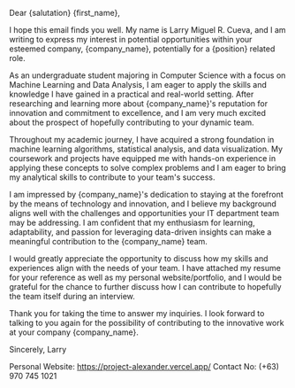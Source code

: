 Dear {salutation} {first_name},

I hope this email finds you well. My name is Larry Miguel R. Cueva, and I am writing to express my interest in potential opportunities within your esteemed company, {company_name}, potentially for a {position} related role.

As an undergraduate student majoring in Computer Science with a focus on Machine Learning and Data Analysis, I am eager to apply the skills and knowledge I have gained in a practical and real-world setting. After researching and learning more about {company_name}'s reputation for innovation and commitment to excellence, and I am very much excited about the prospect of hopefully contributing to your dynamic team.

Throughout my academic journey, I have acquired a strong foundation in machine learning algorithms, statistical analysis, and data visualization. My coursework and projects have equipped me with hands-on experience in applying these concepts to solve complex problems and I am eager to bring my analytical skills to contribute to your team's success.

I am impressed by {company_name}'s dedication to staying at the forefront by the means of technology and innovation, and I believe my background aligns well with the challenges and opportunities your IT department team may be addressing. I am confident that my enthusiasm for learning, adaptability, and passion for leveraging data-driven insights can make a meaningful contribution to the {company_name} team.

I would greatly appreciate the opportunity to discuss how my skills and experiences align with the needs of your team. I have attached my resume for your reference as well as my personal website/portfolio, and I would be grateful for the chance to further discuss how I can contribute to hopefully the team itself during an interview.

Thank you for taking the time to answer my inquiries. I look forward to talking to you again for the possibility of contributing to the innovative work at your company {company_name}.

Sincerely, Larry

Personal Website: https://project-alexander.vercel.app/
Contact No: (+63) 970 745 1021